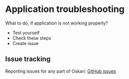 # Application troubleshooting

What to do, if application is not working properly?
- Test yourself
- Check these steps
- Create issue

## Issue tracking

Reporting issues for any part of Oskari: [GitHub issues](https://github.com/oskariorg/oskari-docs/issues)
